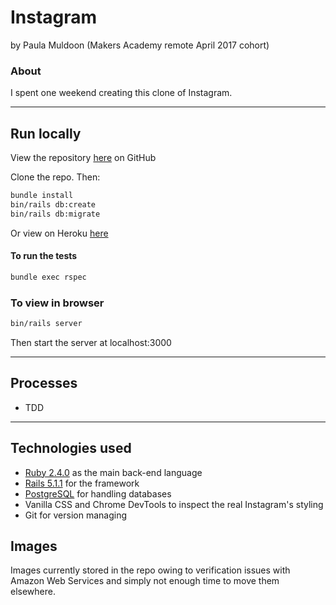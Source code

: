 # Instagram
by Paula Muldoon (Makers Academy remote April 2017 cohort)

### About
I spent one weekend creating this clone of Instagram.

---

## Run locally
View the repository [here](https://github.com/pmuldoon86/instagram-challenge) on GitHub

Clone the repo. Then:

```bash
bundle install
bin/rails db:create
bin/rails db:migrate
```
Or view on Heroku [here](http://instagram-muldoon.herokuapp.com/)
#### To run the tests
```bash
bundle exec rspec
```

### To view in browser
```bash
bin/rails server
```
Then start the server at localhost:3000

---
## Processes
* TDD

---
## Technologies used

* [Ruby 2.4.0](https://www.ruby-lang.org/en/) as the main back-end language
* [Rails 5.1.1](http://rubyonrails.org/) for the framework
* [PostgreSQL](https://www.postgresql.org/) for handling databases
* Vanilla CSS and Chrome DevTools to inspect the real Instagram's styling
* Git for version managing

## Images
Images currently stored in the repo owing to verification issues with Amazon Web Services and simply not enough time to move them elsewhere.
